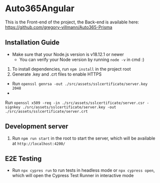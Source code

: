 # Auto365Angular

This is the Front-end of the project, the Back-end is available here: https://github.com/gregory-villmann/Auto365-Prisma

## Installation Guide

* Make sure that your Node.js version is v18.12.1 or newer
  * You can verify your Node version by running `node -v` in cmd :)

1. To install dependencies, run `npm install` in the project root
2. Generate .key and .crt files to enable HTTPS
  * Run `openssl genrsa -out ./src/assets/sslcertificate/server.key 2048`
  *
  Run `openssl x509 -req -in ./src/assets/sslcertificate/server.csr -signkey ./src/assets/sslcertificate/server.key -out ./src/assets/sslcertificate/server.crt`

## Development server

1. Run `npm run start` in the root to start the server, which will be available at `http://localhost:4200/`

## E2E Testing

* Run `npx cypres run` to run tests in headless mode or `npx cypress open`, which will open the Cypress Test Runner in
  interactive mode
